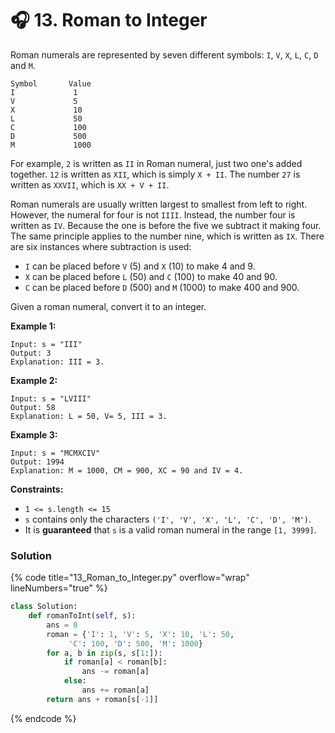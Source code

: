 # 🎧 13. Roman to Integer



Roman numerals are represented by seven different symbols: `I`, `V`, `X`, `L`, `C`, `D` and `M`.

```
Symbol       Value
I             1
V             5
X             10
L             50
C             100
D             500
M             1000
```

For example, `2` is written as `II` in Roman numeral, just two one's added together. `12` is written as `XII`, which is simply `X + II`. The number `27` is written as `XXVII`, which is `XX + V + II`.

Roman numerals are usually written largest to smallest from left to right. However, the numeral for four is not `IIII`. Instead, the number four is written as `IV`. Because the one is before the five we subtract it making four. The same principle applies to the number nine, which is written as `IX`. There are six instances where subtraction is used:

* `I` can be placed before `V` (5) and `X` (10) to make 4 and 9.&#x20;
* `X` can be placed before `L` (50) and `C` (100) to make 40 and 90.&#x20;
* `C` can be placed before `D` (500) and `M` (1000) to make 400 and 900.

Given a roman numeral, convert it to an integer.

&#x20;

**Example 1:**

```
Input: s = "III"
Output: 3
Explanation: III = 3.
```

**Example 2:**

```
Input: s = "LVIII"
Output: 58
Explanation: L = 50, V= 5, III = 3.
```

**Example 3:**

```
Input: s = "MCMXCIV"
Output: 1994
Explanation: M = 1000, CM = 900, XC = 90 and IV = 4.
```

&#x20;

**Constraints:**

* `1 <= s.length <= 15`
* `s` contains only the characters `('I', 'V', 'X', 'L', 'C', 'D', 'M')`.
* It is **guaranteed** that `s` is a valid roman numeral in the range `[1, 3999]`.

### Solution

{% code title="13_Roman_to_Integer.py" overflow="wrap" lineNumbers="true" %}
```python
class Solution:
    def romanToInt(self, s):
        ans = 0
        roman = {'I': 1, 'V': 5, 'X': 10, 'L': 50,
             'C': 100, 'D': 500, 'M': 1000}
        for a, b in zip(s, s[1:]):
            if roman[a] < roman[b]:
                ans -= roman[a]
            else:
                ans += roman[a]
        return ans + roman[s[-1]]
```
{% endcode %}
